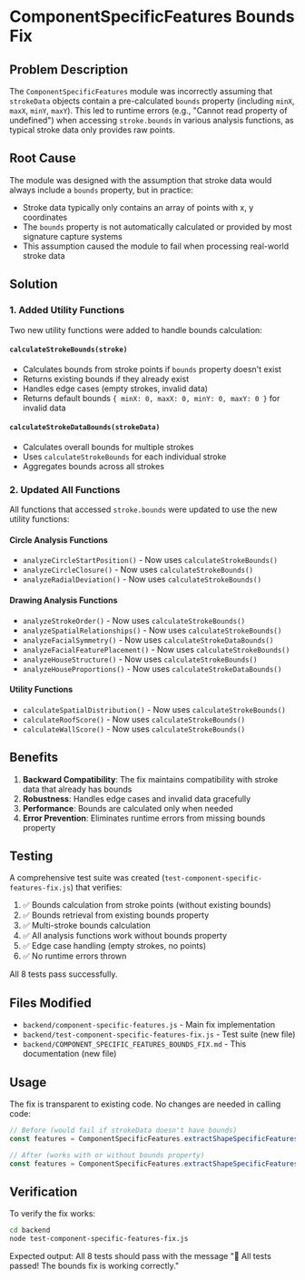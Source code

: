 # ComponentSpecificFeatures Bounds Fix

## Problem Description

The `ComponentSpecificFeatures` module was incorrectly assuming that `strokeData` objects contain a pre-calculated `bounds` property (including `minX`, `maxX`, `minY`, `maxY`). This led to runtime errors (e.g., "Cannot read property of undefined") when accessing `stroke.bounds` in various analysis functions, as typical stroke data only provides raw points.

## Root Cause

The module was designed with the assumption that stroke data would always include a `bounds` property, but in practice:
- Stroke data typically only contains an array of points with x, y coordinates
- The `bounds` property is not automatically calculated or provided by most signature capture systems
- This assumption caused the module to fail when processing real-world stroke data

## Solution

### 1. Added Utility Functions

Two new utility functions were added to handle bounds calculation:

#### `calculateStrokeBounds(stroke)`
- Calculates bounds from stroke points if `bounds` property doesn't exist
- Returns existing bounds if they already exist
- Handles edge cases (empty strokes, invalid data)
- Returns default bounds `{ minX: 0, maxX: 0, minY: 0, maxY: 0 }` for invalid data

#### `calculateStrokeDataBounds(strokeData)`
- Calculates overall bounds for multiple strokes
- Uses `calculateStrokeBounds` for each individual stroke
- Aggregates bounds across all strokes

### 2. Updated All Functions

All functions that accessed `stroke.bounds` were updated to use the new utility functions:

#### Circle Analysis Functions
- `analyzeCircleStartPosition()` - Now uses `calculateStrokeBounds()`
- `analyzeCircleClosure()` - Now uses `calculateStrokeBounds()`
- `analyzeRadialDeviation()` - Now uses `calculateStrokeBounds()`

#### Drawing Analysis Functions
- `analyzeStrokeOrder()` - Now uses `calculateStrokeBounds()`
- `analyzeSpatialRelationships()` - Now uses `calculateStrokeBounds()`
- `analyzeFacialSymmetry()` - Now uses `calculateStrokeDataBounds()`
- `analyzeFacialFeaturePlacement()` - Now uses `calculateStrokeBounds()`
- `analyzeHouseStructure()` - Now uses `calculateStrokeBounds()`
- `analyzeHouseProportions()` - Now uses `calculateStrokeDataBounds()`

#### Utility Functions
- `calculateSpatialDistribution()` - Now uses `calculateStrokeBounds()`
- `calculateRoofScore()` - Now uses `calculateStrokeBounds()`
- `calculateWallScore()` - Now uses `calculateStrokeBounds()`

## Benefits

1. **Backward Compatibility**: The fix maintains compatibility with stroke data that already has bounds
2. **Robustness**: Handles edge cases and invalid data gracefully
3. **Performance**: Bounds are calculated only when needed
4. **Error Prevention**: Eliminates runtime errors from missing bounds property

## Testing

A comprehensive test suite was created (`test-component-specific-features-fix.js`) that verifies:

1. ✅ Bounds calculation from stroke points (without existing bounds)
2. ✅ Bounds retrieval from existing bounds property
3. ✅ Multi-stroke bounds calculation
4. ✅ All analysis functions work without bounds property
5. ✅ Edge case handling (empty strokes, no points)
6. ✅ No runtime errors thrown

All 8 tests pass successfully.

## Files Modified

- `backend/component-specific-features.js` - Main fix implementation
- `backend/test-component-specific-features-fix.js` - Test suite (new file)
- `backend/COMPONENT_SPECIFIC_FEATURES_BOUNDS_FIX.md` - This documentation (new file)

## Usage

The fix is transparent to existing code. No changes are needed in calling code:

```javascript
// Before (would fail if strokeData doesn't have bounds)
const features = ComponentSpecificFeatures.extractShapeSpecificFeatures(strokeData, 'circle');

// After (works with or without bounds property)
const features = ComponentSpecificFeatures.extractShapeSpecificFeatures(strokeData, 'circle');
```

## Verification

To verify the fix works:

```bash
cd backend
node test-component-specific-features-fix.js
```

Expected output: All 8 tests should pass with the message "🎉 All tests passed! The bounds fix is working correctly." 
